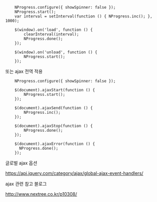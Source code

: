 ```
    NProgress.configure({ showSpinner: false });
    NProgress.start();
    var interval = setInterval(function () { NProgress.inc(); }, 1000);

    $(window).on('load', function () {
        clearInterval(interval);
        NProgress.done();
    });

    $(window).on('unload', function () {
        NProgress.start();
    });
```

또는 ajax 전역 적용

```
    NProgress.configure({ showSpinner: false });

    $(document).ajaxStart(function () {
        NProgress.start();
    });

    $(document).ajaxSend(function () {
        NProgress.inc();
    });

    $(document).ajaxStop(function () {
        NProgress.done();
    });
    
    $(document).ajaxError(function () {
      NProgress.done();
    });
```

글로벌 ajax 옵션

https://api.jquery.com/category/ajax/global-ajax-event-handlers/

ajax 관련 참고 블로그

http://www.nextree.co.kr/p10308/
